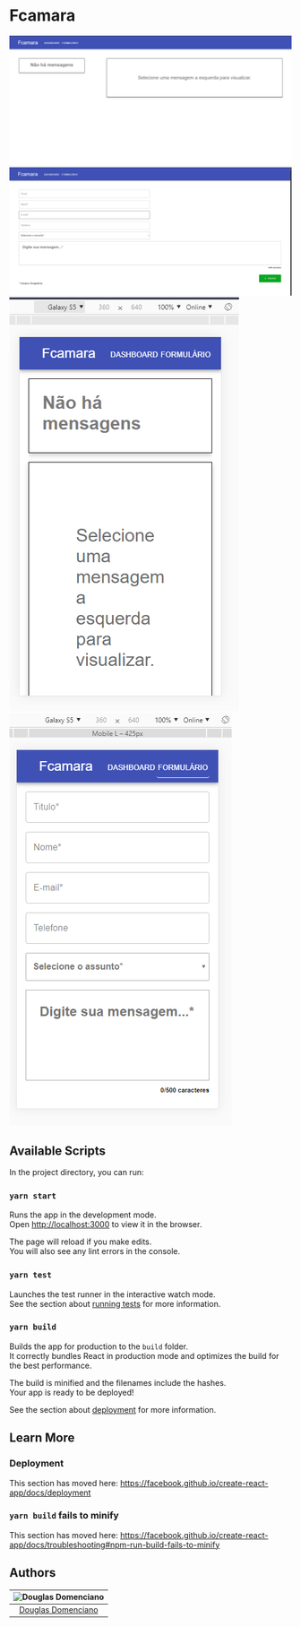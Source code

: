 # Fcamara

<img src="https://github.com/DouglasDomenciano/Fcamara/blob/master/mocks/dashWeb.PNG"  title="DashboardWeb" alt="DashboardWeb">
<img src="https://github.com/DouglasDomenciano/Fcamara/blob/master/mocks/formWeb.PNG" title="formWeb" alt="formWeb">
<img src="https://github.com/DouglasDomenciano/Fcamara/blob/master/mocks/dashMobile.PNG" title="DashboardMobile" alt="DashboardMobile"><img src="https://github.com/DouglasDomenciano/Fcamara/blob/master/mocks/formMobile.PNG" title="formMobile" alt="formMobile">

## Available Scripts

In the project directory, you can run:

### `yarn start`

Runs the app in the development mode.<br />
Open [http://localhost:3000](http://localhost:3000) to view it in the browser.

The page will reload if you make edits.<br />
You will also see any lint errors in the console.

### `yarn test`

Launches the test runner in the interactive watch mode.<br />
See the section about [running tests](https://facebook.github.io/create-react-app/docs/running-tests) for more information.

### `yarn build`

Builds the app for production to the `build` folder.<br />
It correctly bundles React in production mode and optimizes the build for the best performance.

The build is minified and the filenames include the hashes.<br />
Your app is ready to be deployed!

See the section about [deployment](https://facebook.github.io/create-react-app/docs/deployment) for more information.


## Learn More

### Deployment

This section has moved here: https://facebook.github.io/create-react-app/docs/deployment

### `yarn build` fails to minify

This section has moved here: https://facebook.github.io/create-react-app/docs/troubleshooting#npm-run-build-fails-to-minify

## Authors

| ![Douglas Domenciano](https://avatars0.githubusercontent.com/u/17892023?s=400&u=415ca6c987e97e58191c70ba433f800b3314c393&v=4)|
|:---------------------:|
|  [Douglas Domenciano](https://github.com/DouglasDomenciano/)   |
